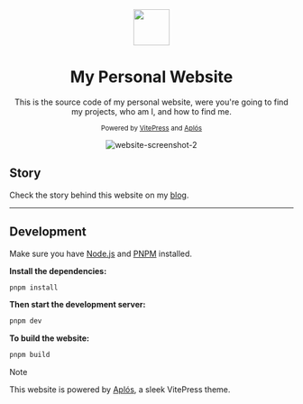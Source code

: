 <div align="center">
  <img src="https://cdn.jsdelivr.net/npm/twemoji@11.3.0/2/svg/1f33f.svg" width="64">
  <h1>My Personal Website</h1>
  <p>This is the source code of my personal website, were you're going to find my projects, who am I, and how to find me.<p>
  <small>Powered by <a href="https://vitepress.dev/">VitePress</a> and <a href="https://aplos.gxbs.dev">Aplós</a></small>

![website-screenshot-2](https://github.com/GabsEdits/gxbs.dev/assets/110247388/e78f4319-4012-4c46-96a9-4fca0898f717)

</div>

## Story

Check the story behind this website on my [blog](https://gxbs.dev/blog/posts/changing-up-my-website).

---

## Development

Make sure you have [Node.js](https://nodejs.org) and [PNPM](https://pnpm.io) installed.

**Install the dependencies:**

```bash
pnpm install
```

**Then start the development server:**

```bash
pnpm dev
```

**To build the website:**

```bash
pnpm build
```

> [!NOTE]
> This website is powered by [Aplós](https://aplos.gxbs.dev), a sleek VitePress theme.
